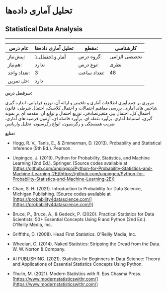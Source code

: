 # تحلیل آماری داده‌ها
## Statistical Data Analysis
_______________________________________________________________________________
| نام درس:    | تحلیل آماری داده‌ها                                        | مقطع:       | کارشناسی     |
| ----------- | ---------------------------------------------------------- | ----------- | ------------ |
| پیش‌نیاز:   | [آمار و احتمال ۱](../base/Probability-and-Statistics-I.md) | گروه درس:   | تخصصی الزامی |
| هم‌نیاز:    | ندارد                                                      | نوع درس:    | نظری         |
| تعداد واحد: | 3                                                          | تعداد ساعت: | 48           |
| حل تمرین:   |  دارد                                                      |             |              |

**سرفصل درس:**

مروری بر جمع آوری اطلاعات آماری و تلخیص و ارائه آن، توزیع فراوانی، اندازه گیری شاخص های آماری. بررسی مفاهیم احتمالات و احتمال کلاسیک، احتمال شرطی، قانون احتمال کل، احتمال بیز، متغیرتصادفی، توزیع احتمال و توابع آن، مقدمه ای بر نمونه گیری، استنباط آماری، برآورد نقطه ای، برآورد فاصله ای، آزمون فرضیه های آماری، ضریب همبستگی و رگرسیون، انواع رگرسیون، تحلیل واریانس

**منابع:**

- Hogg, R. V., Tanis, E., & Zimmerman, D. (2013). Probability and Statistical Inference (9th Ed.). Pearson.

- Unpingco, J. (2019). Python for Probability, Statistics, and Machine Learning (2nd Ed.). Springer. [Source codes available at [https://github.com/unpingco/Python-for-Probability-Statistics-and-Machine-Learning-2E](https://github.com/unpingco/Python-for-Probability-Statistics-and-Machine-Learning-2E)]

- Chan, S. H. (2021). Introduction to Probability for Data Science, Michigan Publishing. [Source codes available at [https://probability4datascience.com/](https://probability4datascience.com/)]

- Bruce, P., Bruce, A., & Gedeck, P. (2020). Practical Statistics for Data Scientists: 50+ Essential Concepts Using R and Python (2nd Ed.). O'Reilly Media, Inc.

- Griffiths, D. (2008). Head First Statistics. O'Reilly Media, Inc.

- Wheelan, C. (2014). Naked Statistics: Stripping the Dread from the Data. W. W. Norton & Company.

- AI PUBLISHING. (2021). Statistics for Beginners in Data Science: Theory and Applications of Essential Statistics Concepts Using Python.

- Thulin, M. (2021). Modern Statistics with R. Eos Chasma Press. [https://www.modernstatisticswithr.com/](https://www.modernstatisticswithr.com/)
